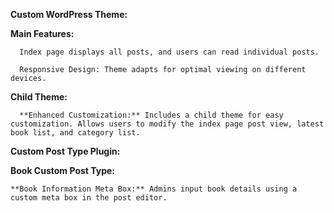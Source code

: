 **Custom WordPress Theme:**

  **Main Features:**
  
      Index page displays all posts, and users can read individual posts.
      
      Responsive Design: Theme adapts for optimal viewing on different devices.
      
  **Child Theme:**
  
      **Enhanced Customization:** Includes a child theme for easy customization. Allows users to modify the index page post view, latest book list, and category list.
      
**Custom Post Type Plugin:**

  **Book Custom Post Type:**
  
    **Book Information Meta Box:** Admins input book details using a custom meta box in the post editor.
    
